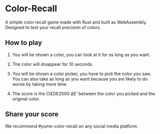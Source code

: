 # Color-Recall

A simple color recall game made with Rust and built as WebAssembly. Designed to test your recall precision of colors.

## How to play

1. You will be shown a color, you can look at it for as long as you want.

2. The color will disappear for 10 seconds.

3. You will be shown a color picker, you have to pick the color you saw. You can also take as long as you want because you are likely to do worse by taking more time.

4. The score is the CIEDE2000 ΔE’ between the color you picked and the original color.

## Share your score

We recommend #yume-color-recall on any social media platform.
